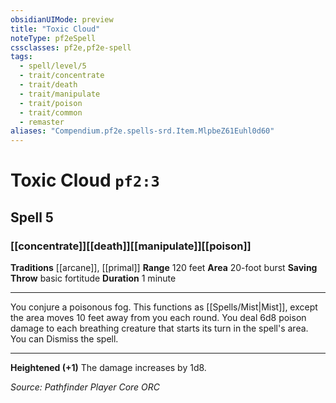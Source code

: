 ```yaml
---
obsidianUIMode: preview
title: "Toxic Cloud"
noteType: pf2eSpell
cssclasses: pf2e,pf2e-spell
tags:
  - spell/level/5
  - trait/concentrate
  - trait/death
  - trait/manipulate
  - trait/poison
  - trait/common
  - remaster
aliases: "Compendium.pf2e.spells-srd.Item.MlpbeZ61Euhl0d60" 
---
```

# Toxic Cloud  `pf2:3`  
## Spell 5
### [[concentrate]][[death]][[manipulate]][[poison]]
**Traditions** [[arcane]], [[primal]]
**Range** 120 feet
**Area** 20-foot burst
**Saving Throw** basic fortitude
**Duration** 1 minute
* * * 
You conjure a poisonous fog. This functions as [[Spells/Mist|Mist]], except the area moves 10 feet away from you each round. You deal 6d8 poison damage to each breathing creature that starts its turn in the spell's area. You can Dismiss the spell.

* * *

**Heightened (+1)** The damage increases by 1d8.

*Source: Pathfinder Player Core*
*ORC*